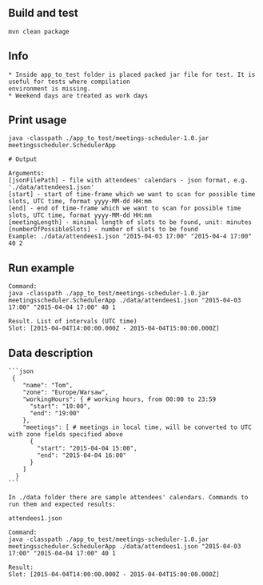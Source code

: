## Build and test
    mvn clean package
    
## Info
    * Inside app_to_test folder is placed packed jar file for test. It is useful for tests where compilation
    environment is missing.
    * Weekend days are treated as work days
    
## Print usage
    java -classpath ./app_to_test/meetings-scheduler-1.0.jar meetingsscheduler.SchedulerApp
    
    # Output
    
    Arguments:
    [jsonFilePath] - file with attendees' calendars - json format, e.g. './data/attendees1.json'
    [start] - start of time-frame which we want to scan for possible time slots, UTC time, format yyyy-MM-dd HH:mm
    [end] - end of time-frame which we want to scan for possible time slots, UTC time, format yyyy-MM-dd HH:mm
    [meetingLength] - minimal length of slots to be found, unit: minutes
    [numberOfPossibleSlots] - number of slots to be found
    Example: ./data/attendees1.json "2015-04-03 17:00" "2015-04-4 17:00" 40 2
    
## Run example

    Command:
    java -classpath ./app_to_test/meetings-scheduler-1.0.jar meetingsscheduler.SchedulerApp ./data/attendees1.json "2015-04-03 17:00" "2015-04-04 17:00" 40 1
    
    Result. List of intervals (UTC time)
    Slot: [2015-04-04T14:00:00.000Z - 2015-04-04T15:00:00.000Z]
    
## Data description
 
    ```json
     {
        "name": "Tom",
        "zone": "Europe/Warsaw",
        "workingHours": { # working hours, from 00:00 to 23:59
          "start": "10:00",
          "end": "19:00"
        },
        "meetings": [ # meetings in local time, will be converted to UTC with zone fields specified above
          {
            "start": "2015-04-04 15:00",
            "end": "2015-04-04 16:00"
          }
        ]
      }
    ```
    
    In ./data folder there are sample attendees' calendars. Commands to run them and expected results:
    
    attendees1.json
    
    Command:
    java -classpath ./app_to_test/meetings-scheduler-1.0.jar meetingsscheduler.SchedulerApp ./data/attendees1.json "2015-04-03 17:00" "2015-04-04 17:00" 40 1
    
    Result:
    Slot: [2015-04-04T14:00:00.000Z - 2015-04-04T15:00:00.000Z]